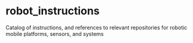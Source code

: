 # robot_instructions
Catalog of instructions, and references to relevant repositories for robotic mobile platforms, sensors, and systems
